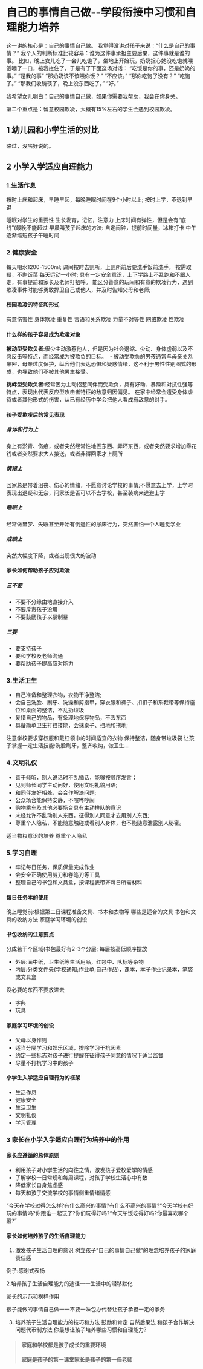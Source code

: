 # 自己的事情自己做--学段衔接中习惯和自理能力培养



这一讲的核心是：自己的事情自己做。
我觉得没讲对孩子来说：“什么是自己的事情？”
我个人的判断标准比较容易：谁为这件事承担主要后果，这件事就是谁的事。
比如，晚上女儿吃了一会儿吃饱了，坐地上开始玩，奶奶担心她没吃饱就喂饭喂了一口，被我拦住了。于是有了下面这场对话：
“吃饭是你的事，还是奶奶的事。”
“是我的事”
“那奶奶该不该喂你饭？”
“不应该。”
“那你吃饱了没有？”
“吃饱了。”
“那我们收碗筷了，晚上没东西吃了。”
“好。”

我希望女儿明白：自己的事情自己做，如果你需要我帮助，我会在你身旁。


第二个重点是：留意校园欺凌，大概有15%左右的学生会遇到校园欺凌。

## 1 幼儿园和小学生活的对比
略过，没啥好说的。



## 2 小学入学适应自理能力
### 1.生活作息

按时上床和起床，早睡早起，每晚睡眠时间在9个小时以上;
按时上学，不退到早退

睡眠对学生的重要性
生长发育，记忆，注意力
上床时间有弹性，但是会有“底线”(最晚不能超过
早晨叫孩子起床的方法:
自定闹钟，提前时间量，冰箱打卡
中午逐渐缩短孩子午睡时间

### 2.健康安全
每天喝水1200-1500ml;
课间按时去则所，上则所前后要洗手饭前洗手，
按需取餐，不剩饭菜
每天运动一小时;
具有一定安全意识，上下学路上不乱跑和不跟人走，有事提前和家长及老师打招呼。
能区分善意的玩闹和有意的欺凌行为，遇到欺凌事件时能够勇敢捍卫自己或他人，并及时告知父母和老师;


#### 校园欺凌的特征和形式
有意伤害性
身体欺凌
重复性
言语和关系欺凌
力量不对等性
网络欺凌
性欺凌

#### 什么样的孩子容易成为欺凌对象

**被动型受欺负者**:很少主动激惹他人，但是因为社会退缩、少动、身体虚弱以及不愿反击等特点，而经常成为被欺负的目标。
・被动受欺负的男孩通常与母亲关系亲密，母亲过度保护，纵容他们表达恐惧和疑惑情绪，这不利于男性性别图式的形成，也导致他们不被其他男生接受。

**挑衅型受欺负者**:经常因为主动招惹同伴而受欺负，具有好动、暴躁和对抗性强等特点，表现出代表反应型攻击者特征的敌意归因偏见。
    在家中经常会遭受身体虐待或者其他形式的伤害，从已有经历中学会把他人看成有敌意的对手。


#### 孩子受欺凌后的常见表现

##### 身体和行为上
身上有淤青、伤痕，或者突然经常性地丟东西、弄坏东西，或者突然要求增加零花钱或者突然要求大人接送，或者非得回家才上厕所

##### 情绪上
回家总是带着沮丧、伤心的情绪，不愿意讨论学校的事情;不愿意去上学，上学时表现出退疑和无奈，问家长是否可以不去学校，甚至装病来逃避上学

##### 睡眠上
经常做噩梦、失眠甚至开始有倒退性的尿床行为，突然害怕一个人睡觉学业

##### 成绩上
突然大幅度下降，或者出现很大的波动


#### 家长如何帮助孩子应对欺凌

##### 三不要
* 不要不分缘由地直接介入
* 不要斥责孩子没用
* 不要鼓励孩子以暴制暴

##### 三要
* 要支持孩子
* 要和学校及老师沟通
* 要帮助孩子提高应对能力


### 3.生活卫生
* 自己准备和整理衣物，衣物干净整洁;
* 会自己洗脸、刷牙、洗澡和剪指甲，穿衣服和裤子、扣扣子和系鞋带等保持座位和桌面的整洁，不乱扔垃圾
* 爱惜自己的物品，有条理地保存物品，不丢东西
* 具备简单卫生打扫技能，会抹桌子、扫地和拖地;

注意学校要求穿校服和戴红领巾的时间适宜的衣物
保持整洁，随身带垃圾袋
让孩子掌握一定生活技能:洗脸刷牙，整齐收纳，做卫生…


### 4.文明礼仪
* 善于倾听，别人说话时不乱插话，能够按顺序发言；
* 见到师长同学主动问好，使用文明礼貌用语;
* 和同伴友好相处，会合作解决问题;
* 公众场合能保持安静，不喧哗吵闹
* 购物乘车及其他必要场合具有主动排队的意识
* 未经允许不乱动别人东西，征得別人同意才去用別人东西;
* 尊重个人隐私，不能随意触碰或看别人身体，也不能随意泄露别人秘密。

适当物权意识的培养
尊重个人隐私


### 5.学习自理

* 牢记每日任务，保质保量完成作业
* 会安全正确使用剪刀和卷笔刀等工具
* 整理自己的书包和文具盒，按课程表带齐每日所需材料

#### 每日任务本的使用

晚上睡觉前:根据第二日课程准备文具、书本和衣物等
哪些是适合的文具
书包和文具的收纳方法
家庭学习环境的创设

#### 书包收纳的注意要点
分成若干个区域(书包最好有2-3个分层;
每层按高低顺序摆放
* 外层:面中纸，卫生纸等生活用品，红领中、队标等杂物
* 内层:分类文件央(学校通知;作业单;自己作品)，课本，本子作业记录本，笔袋或文具盒

没必要的东西不要放进去
* 字典
* 玩具


#### 家庭学习环境的创设

* 父母以身作则
* 适当分隔学习和娱乐区域，排除学习干抗因素
* 约定一些标志对孩子进行提醒在征得孩子同意的情况下适当监督
* 尽量不打抗学习中的孩子


#### 小学生入学适应自理行为的框架
* 生活作息
* 健康安全
* 生活卫生
* 文明礼仪
* 学习管理

### 3 家长在小学入学适应自理行为培养中的作用
#### 家长应遵循的总体原则
* 利用孩子对小学生活的向往之情，激发孩子爱校爱学的情感
* 了解学校一日常规和每周课程，对孩子学校生活心中有数
* 降低家长自身焦虑感
* 每天和孩子交流学校的事情侧重情绪情感

“今天在学校过得怎么样?有什么高兴的事情?有什么不高兴的事情?“今天学校有好玩的事情吗?你跟谁一起玩了?你们玩得好吗?“今天午饭吃得好吗?你最喜欢哪个菜?”


#### 家长如何培养孩子的生活自理能力
1. 激发孩子生活自理的意识
树立孩子“自己的事情自己做”的理念培养孩子的家庭责任感

例子:感谢式表扬

2.培养孩子生活自理能力的途径一一生活中的潜移默化

家长的示范和榜样作用

孩子能做的事情自己做一一不要一味包办代替让孩子承担一定的家务

3. 培养孩子生活自理能力的技巧和方法
鼓励和肯定
自然后果法
和孩子合作解决问题代币制方法
你最想让孩子培养哪些习惯和自理能力?



>
>#### 家庭和学校都是孩子成长的重要环境
>#### 家庭是孩子的第一课堂家长是孩子的第一任老师